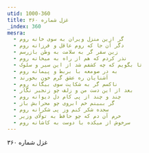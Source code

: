 ```yaml
---
utid: 1000-360
title: غزل شماره ۳۶۰
_index: 360
mesra:
  - گر ازین منزل ویران به سوی خانه روم
  - دگر آن جا که روم عاقل و فرزانه روم
  - زین سفر گر به سلامت به وطن بازرسم
  - نذر کردم که هم از راه به میخانه روم
  - تا بگویم که چه کشفم شد از این سیر و سلوک
  - به در صومعه با بربط و پیمانه روم
  - آشنایان ره عشق گرم خون بخورند
  - ناکسم گر به شکایت سوی بیگانه روم
  - بعد از این دست من و زلف چو زنجیر نگار
  - چند و چند از پی کام دل دیوانه روم
  - گر ببینم خم ابروی چو محرابش باز
  - سجده شکر کنم وز پی شکرانه روم
  - خرم آن دم که چو حافظ به تولّای وزیر
  - سرخوش از میکده با دوست به کاشانه روم
---
```

غزل شماره ۳۶۰
